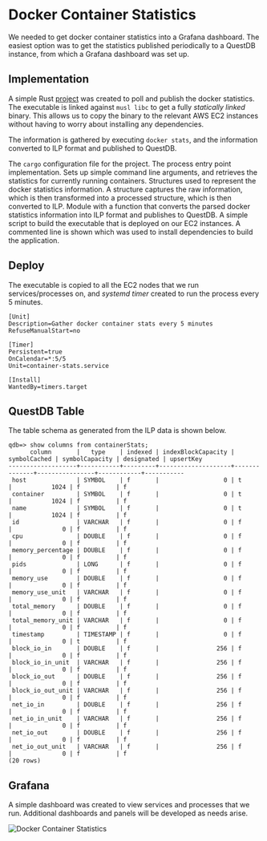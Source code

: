 # Docker Container Statistics

We needed to get docker container statistics into a Grafana dashboard.  The
easiest option was to get the statistics published periodically to a QuestDB
instance, from which a Grafana dashboard was set up.

## Implementation
A simple Rust [project](https://gist.github.com/sptrakesh/1a8534d5aae3a526f5d38930c82d14e9)
was created to poll and publish the docker statistics.
The executable is linked against `musl libc` to get a fully *statically linked*
binary.  This allows us to copy the binary to the relevant AWS EC2 instances
without having to worry about installing any dependencies.

The information is gathered by executing `docker stats`, and the information converted to
ILP format and published to QuestDB.

<tabs id="container-stats">
  <tab title="Cargo" id="container-stats-cargo">
    The <code>cargo</code> configuration file for the project.
    <code-block lang="toml" src="container-stats/Cargo.toml" collapsible="false"/>
  </tab>
  <tab title="Main" id="container-stats-main">
    The process entry point implementation.  Sets up simple command line arguments, and retrieves the statistics for currently running containers.
    <code-block lang="Rust" src="container-stats/src/main.rs" collapsible="true"/>
  </tab>
  <tab title="Model" id="container-stats-model">
    Structures used to represent the docker statistics information.  A structure captures the raw information, which is then transformed into a processed structure, which is then converted to ILP.
    <code-block lang="Rust" src="container-stats/src/stats/mod.rs" collapsible="true"/>
  </tab>
  <tab title="ILP" id="container-stats-ilp">
    Module with a function that converts the parsed docker statistics information into ILP format and publishes to QuestDB.
    <code-block lang="Rust" src="container-stats/src/ilp/mod.rs" collapsible="true"/>
  </tab>
  <tab title="Build" id="container-stats-build">
    A simple script to build the executable that is deployed on our EC2 instances.  A commented line is shown which was used to install dependencies to build the application.
    <code-block lang="shell" src="container-stats/build.sh" collapsible="false"/>
  </tab>
</tabs>

## Deploy
The executable is copied to all the EC2 nodes that we run services/processes on, and
*systemd timer* created to run the process every 5 minutes.

```shell
[Unit]
Description=Gather docker container stats every 5 minutes
RefuseManualStart=no

[Timer]
Persistent=true
OnCalendar=*:5/5
Unit=container-stats.service

[Install]
WantedBy=timers.target
```

## QuestDB Table
The table schema as generated from the ILP data is shown below.
```
qdb=> show columns from containerStats;
      column       |   type    | indexed | indexBlockCapacity | symbolCached | symbolCapacity | designated | upsertKey 
-------------------+-----------+---------+--------------------+--------------+----------------+------------+-----------
 host              | SYMBOL    | f       |                  0 | t            |           1024 | f          | f
 container         | SYMBOL    | f       |                  0 | t            |           1024 | f          | f
 name              | SYMBOL    | f       |                  0 | t            |           1024 | f          | f
 id                | VARCHAR   | f       |                  0 | f            |              0 | f          | f
 cpu               | DOUBLE    | f       |                  0 | f            |              0 | f          | f
 memory_percentage | DOUBLE    | f       |                  0 | f            |              0 | f          | f
 pids              | LONG      | f       |                  0 | f            |              0 | f          | f
 memory_use        | DOUBLE    | f       |                  0 | f            |              0 | f          | f
 memory_use_unit   | VARCHAR   | f       |                  0 | f            |              0 | f          | f
 total_memory      | DOUBLE    | f       |                  0 | f            |              0 | f          | f
 total_memory_unit | VARCHAR   | f       |                  0 | f            |              0 | f          | f
 timestamp         | TIMESTAMP | f       |                  0 | f            |              0 | t          | f
 block_io_in       | DOUBLE    | f       |                256 | f            |              0 | f          | f
 block_io_in_unit  | VARCHAR   | f       |                256 | f            |              0 | f          | f
 block_io_out      | DOUBLE    | f       |                256 | f            |              0 | f          | f
 block_io_out_unit | VARCHAR   | f       |                256 | f            |              0 | f          | f
 net_io_in         | DOUBLE    | f       |                256 | f            |              0 | f          | f
 net_io_in_unit    | VARCHAR   | f       |                256 | f            |              0 | f          | f
 net_io_out        | DOUBLE    | f       |                256 | f            |              0 | f          | f
 net_io_out_unit   | VARCHAR   | f       |                256 | f            |              0 | f          | f
(20 rows)
```

## Grafana
A simple dashboard was created to view services and processes that we run.  Additional
dashboards and panels will be developed as needs arise.

<img src="container-stats.png" alt="Docker Container Statistics" thumbnail="true"/>